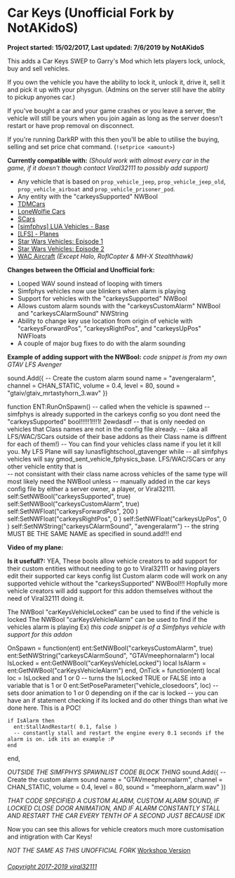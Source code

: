 # Car Keys (Unofficial Fork by NotAKidoS)

**Project started: 15/02/2017, Last updated: 7/6/2019 by NotAKidoS**

This adds a Car Keys SWEP to Garry's Mod which lets players lock, unlock, buy and sell vehicles.

If you own the vehicle you have the ability to lock it, unlock it, drive it, sell it and pick it up with your physgun. (Admins on the server still have the ablity to pickup anyones car.)

If you've bought a car and your game crashes or you leave a server, the vehicle will still be yours when you join again as long as the server doesn't restart or have prop removal on disconnect.

If you're running DarkRP with this then you'll be able to utilise the buying, selling and set price chat command. (`!setprice <amount>`)

__Currently compatible with:__ *(Should work with almost every car in the game, if it doesn't though contact Viral32111 to possibly add support)*
* Any vehicle that is based on `prop_vehicle_jeep`, `prop_vehicle_jeep_old`, `prop_vehicle_airboat` and `prop_vehicle_prisoner_pod`.
* Any entity with the "carkeysSupported" NWBool
* [TDMCars](https://steamcommunity.com/sharedfiles/filedetails/?id=140550510)
* [LoneWolfie Cars](https://steamcommunity.com/workshop/filedetails/?id=221591331)
* [SCars](https://steamcommunity.com/workshop/filedetails/?id=149640069)
* [[simfphys] LUA Vehicles - Base](https://steamcommunity.com/sharedfiles/filedetails/?id=771487490)
* [[LFS] - Planes](https://steamcommunity.com/sharedfiles/filedetails/?id=1571918906)
* [Star Wars Vehicles: Episode 1](https://steamcommunity.com/sharedfiles/filedetails/?id=495762961)
* [Star Wars Vehicles: Episode 2](https://steamcommunity.com/sharedfiles/filedetails/?id=608632308)
* [WAC Aircraft](https://steamcommunity.com/sharedfiles/filedetails/?id=199107624) *(Except Halo, RoflCopter & MH-X Stealthhawk)*

__Changes between the Official and Unofficial fork:__ 
* Looped WAV sound instead of looping with timers
* Simfphys vehicles now use blinkers when alarm is playing
* Support for vehicles with the "carkeysSupported" NWBool
* Allows custom alarm sounds with the "carkeysCustomAlarm" NWBool and "carkeysCAlarmSound" NWString
* Ability to change key use location from origin of vehicle with "carkeysForwardPos", "carkeysRightPos", and "carkeysUpPos" NWFloats
* A couple of major bug fixes to do with the alarm sounding

__Example of adding support with the NWBool:__ 
*code snippet is from my own GTAV LFS Avenger*

sound.Add({ -- Create the custom alarm sound
	name = "avengeralarm",
	channel = CHAN_STATIC,
	volume = 0.4, 
	level = 80,
	sound = "gtaiv/gtaiv_mrtastyhorn_3.wav"
})

function ENT:RunOnSpawn() -- called when the vehicle is spawned
  -- simfphys is already supported in the carkeys config so you dont need the "carkeysSupported" bool!!!!!1!!!1! 2ewdasdf
  -- that is only needed on vehicles that Class names are not in the config file already. 
  -- (aka all LFS/WAC/SCars outside of their base addons as their Class name is diffrent for each of them!)
  -- You can find your vehicles class name if you let it kill you. My LFS Plane will say lunasflightschool_gtavenger while
  -- all simfphys vehicles will say gmod_sent_vehicle_fphysics_base. LFS/WAC/SCars or any other vehicle entity that is      
  -- not consistant with their class name across vehicles of the same type will most likely need the NWBool unless
  -- manually added in the car keys config file by either a server owner, a player, or Viral32111. 
	self:SetNWBool("carkeysSupported", true)
	self:SetNWBool("carkeysCustomAlarm", true)
	self:SetNWFloat("carkeysForwardPos", 200 )
	self:SetNWFloat("carkeysRightPos", 0 )
	self:SetNWFloat("carkeysUpPos", 0 )
	self:SetNWString("carkeysCAlarmSound", "avengeralarm")
  -- the string MUST BE THE SAME NAME as specified in sound.add!!!
end

__Video of my plane:__ 

__Is it usefull?:__ 
YEA, These bools allow vehicle creators to add support for their custom entities without needing to go to Viral32111 or having players edit their supported car keys config list
Custom alarm code will work on any supported vehicle without the "carkeysSupported" NWBool!!!
Hopfully more vehicle creators will add support for this addon themselves without the need of Viral32111 doing it.

The NWBool "carKeysVehicleLocked" can be used to find if the vehicle is locked
The NWBool "carKeysVehicleAlarm" can be used to find if the vehicles alarm is playing
Ex) *this code snippet is of a Simfphys vehicle with support for this addon*

  OnSpawn = function(ent)
    ent:SetNWBool("carkeysCustomAlarm", true)
    ent:SetNWString("carkeysCAlarmSound", "GTAVmeephornalarm")
    local IsLocked = ent:GetNWBool("carKeysVehicleLocked")
    local IsAlarm = ent:GetNWBool("carKeysVehicleAlarm")
  end,
  OnTick = function(ent)
    local loc = IsLocked and 1 or 0 -- turns the IsLocked TRUE or FALSE into a variable that is 1 or 0
    ent:SetPoseParameter("vehicle_closedoors", loc)
    -- sets door animation to 1 or 0 depending on if the car is locked
    -- you can have an if statement checking if its locked and do other things than what ive done here. This is a POC!
    
    if IsAlarm then
      ent:StallAndRestart( 0.1, false )
      -- constantly stall and restart the engine every 0.1 seconds if the alarm is on. idk its an example :P
    end
  end,
  
  *OUTSIDE THE SIMFPHYS SPAWNLIST CODE BLOCK THING*
  sound.Add({ -- Create the custom alarm sound
    name = "GTAVmeephornalarm",
    channel = CHAN_STATIC,
    volume = 0.4, 
    level = 80,
    sound = "meephorn_alarm.wav"
  })
  
  *THAT CODE SPECIFIED A CUSTOM ALARM, CUSTOM ALARM SOUND, IF LOCKED CLOSE DOOR ANIMATION, AND IF ALARM CONSTANTLY STALL AND RESTART THE CAR EVERY TENTH OF A SECOND JUST BECAUSE IDK*
  
Now you can see this allows for vehicle creators much more customisation and intigration with Car Keys!



*NOT THE SAME AS THIS UNOFFICIAL FORK*
[Workshop Version](https://steamcommunity.com/sharedfiles/filedetails/?id=864523561)

###### [Copyright 2017-2019 viral32111](LICENCE.txt)
